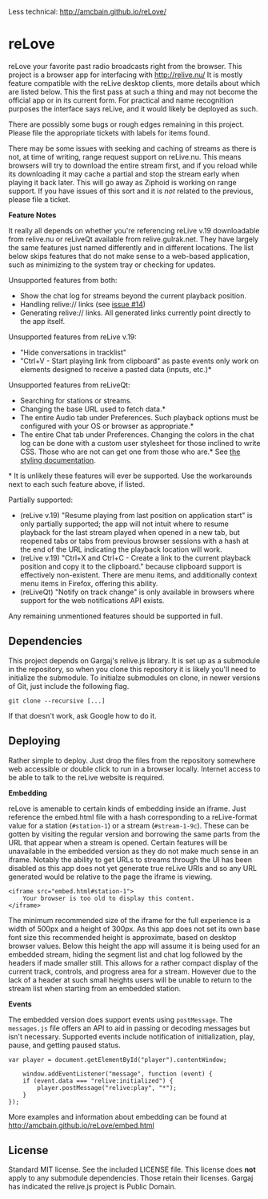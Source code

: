 Less technical: http://amcbain.github.io/reLove/

reLove
======

reLove your favorite past radio broadcasts right from the browser. This project is a browser app for interfacing with http://relive.nu/
It is mostly feature compatible with the reLive desktop clients, more details about which are listed below. This the first pass at such a
thing and may not become the official app or in its current form. For practical and name recognition purposes the interface says
reLive, and it would likely be deployed as such.

There are possibly some bugs or rough edges remaining in this project. Please file the appropriate tickets with labels for items found.

There may be some issues with seeking and caching of streams as there is not, at time of writing, range request support on reLive.nu.
This means browsers will try to download the entire stream first, and if you reload while its downloading it may cache a partial and stop
the stream early when playing it back later. This will go away as Ziphoid is working on range support. If you have issues of this sort
and it is _not_ related to the previous, please file a ticket.

**Feature Notes**

It really all depends on whether you're referencing reLive v.19 downloadable from relive.nu or reLiveQt available from relive.gulrak.net.
They have largely the same features just named differently and in different locations. The list below skips features that do not make
sense to a web-based application, such as minimizing to the system tray or checking for updates.

Unsupported features from both:

* Show the chat log for streams beyond the current playback position.
* Handling relive:// links (see [issue #14](https://github.com/AMcBain/reLove/issues/14))
* Generating relive:// links. All generated links currently point directly to the app itself.

Unsupported features from reLive v.19:

* "Hide conversations in tracklist"
* "Ctrl+V - Start playing link from clipboard" as paste events only work on elements designed to receive a pasted data (inputs, etc.)*

Unsupported features from reLiveQt:

* Searching for stations or streams.
* Changing the base URL used to fetch data.*
* The entire Audio tab under Preferences. Such playback options must be configured with your OS or browser as appropriate.*
* The entire Chat tab under Preferences. Changing the colors in the chat log can be done with a custom user stylesheet for those inclined
to write CSS. Those who are not can get one from those who are.* See [the styling documentation](https://github.com/AMcBain/reLove/blob/master/STYLING).

\* It is unlikely these features will ever be supported. Use the workarounds next to each such feature above, if listed.

Partially supported:

* (reLive v.19) "Resume playing from last position on application start" is only partially supported; the app will not intuit where to
resume playback for the last stream played when opened in a new tab, but reopened tabs or tabs from previous browser sessions with a hash
at the end of the URL indicating the playback location will work.
* (reLive v.19) "Ctrl+X and Ctrl+C - Create a link to the current playback position and copy it to the clipboard." because clipboard
support is effectively non-existent. There are menu items, and additionally context menu items in Firefox, offering this ability.
* (reLiveQt) "Notify on track change" is only available in browsers where support for the web notifications API exists.

Any remaining unmentioned features should be supported in full.

Dependencies
------------

This project depends on Gargaj's relive.js library. It is set up as a submodule in the repository, so when you clone this repository
it is likely you'll need to initialize the submodule. To initialze submodules on clone, in newer versions of Git, just include the
following flag.

    git clone --recursive [...]

If that doesn't work, ask Google how to do it.

Deploying
---------

Rather simple to deploy. Just drop the files from the repository somewhere web accessible or double click to run in a browser locally.
Internet access to be able to talk to the reLive website is required.

**Embedding**

reLove is amenable to certain kinds of embedding inside an iframe. Just reference the embed.html file with a hash corresponding to a
reLive-format value for a station (`#station-1`) or a stream (`#stream-1-9c`). These can be gotten by visiting the regular version and
borrowing the same parts from the URL that appear when a stream is opened. Certain features will be unavailable in the embedded version
as they do not make much sense in an iframe. Notably the ability to get URLs to streams through the UI has been disabled as this app does
not yet generate true reLive URIs and so any URL generated would be relative to the page the iframe is viewing.

    <iframe src="embed.html#station-1">
        Your browser is too old to display this content.
    </iframe>

The minimum recommended size of the iframe for the full experience is a width of 500px and a height of 300px. As this app does not set
its own base font size this recommended height is approximate, based on desktop browser values. Below this height the app will assume it
is being used for an embedded stream, hiding the segment list and chat log followed by the headers if made smaller still. This allows for
a rather compact display of the current track, controls, and progress area for a stream. However due to the lack of a header at such
small heights users will be unable to return to the stream list when starting from an embedded station.

**Events**

The embedded version does support events using `postMessage`. The `messages.js` file offers an API to aid in passing or decoding messages
but isn't necessary. Supported events include notification of initialization, play, pause, and getting paused status.

    var player = document.getElementById("player").contentWindow;
    
        window.addEventListener("message", function (event) {
        if (event.data === "relive:initialized") {
            player.postMessage("relive:play", "*");
        }
    });

More examples and information about embedding can be found at http://amcbain.github.io/reLove/embed.html

License
-------

Standard MIT license. See the included LICENSE file. This license does **not** apply to any submodule dependencies. Those retain their
licenses. Gargaj has indicated the relive.js project is Public Domain.
